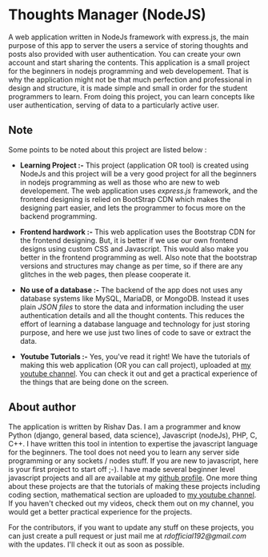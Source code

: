 # Thoughts Manager (NodeJS)

A web application written in NodeJs framework with express.js, the main purpose of this app to server the users a service of storing thoughts and posts also provided with user authentication. You can create your own account and start sharing the contents. This application is a small project for the beginners in nodejs programming and web developement. That is why the application might not be that much perfection and professional in design and structure, it is made simple and small in order for the student programmers to learn. From doing this project, you can learn concepts like user authentication, serving of data to a particularly active user.

## Note

Some points to be noted about this project are listed below :

* __Learning Project :-__ This project (application OR tool) is created using NodeJs and this project will be a very good project for all the beginners in nodejs programming as well as those who are new to web developement. The web application uses _express.js_ framework, and the frontend designing is relied on BootStrap CDN which makes the designing part easier, and lets the programmer to focus more on the backend programming.

* __Frontend hardwork :-__ This web application uses the Bootstrap CDN for the frontend designing. But, it is better if we use our own frontend designs using custom CSS and Javascript. This would also make you better in the frontend programming as well. Also note that the bootstrap versions and structures may change as per time, so if there are any glitches in the web pages, then please cooperate it.

* __No use of a database :-__ The backend of the app does not uses any database systems like MySQL, MariaDB, or MongoDB. Instead it uses plain _JSON files_ to store the data and information including the user authentication details and all the thought contents. This reduces the effort of learning a database language and technology for just storing purpose, and here we use just two lines of code to save or extract the data.

* __Youtube Tutorials :-__ Yes, you've read it right! We have the tutorials of making this web application (OR you can call project), uploaded at [my youtube channel](https://www.youtube.com/channel/UCfp-xR7cpyLOXVW8MYr59WA). You can check it out and get a practical experience of the things that are being done on the screen.

## About author

The application is written by Rishav Das. I am a programmer and know Python (django, general based, data science), Javascript (nodeJs), PHP, C, C++. I have written this tool in intention to expertise the javascript language for the beginners. The tool does not need you to learn any server side programming or any sockets / nodes stuff. If you are new to javascript, here is your first project to start off ;-). I have made several beginner level javascript projects and all are available at my [github profile](https://github.com/rdofficial). One more thing about these projects are that the tutorials of making these projects including coding section, mathematical section are uploaded to [my youtube channel](https://www.youtube.com/channel/UCfp-xR7cpyLOXVW8MYr59WA). If you haven't checked out my videos, check them out on my channel, you would get a better practical experience for the projects.

For the contributors, if you want to update any stuff on these projects, you can just create a pull request or just mail me at _rdofficial192@gmail.com_ with the updates. I'll check it out as soon as possible.